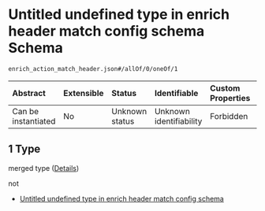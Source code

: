 # Untitled undefined type in enrich header match config schema Schema

```txt
enrich_action_match_header.json#/allOf/0/oneOf/1
```



| Abstract            | Extensible | Status         | Identifiable            | Custom Properties | Additional Properties | Access Restrictions | Defined In                                                                                            |
| :------------------ | :--------- | :------------- | :---------------------- | :---------------- | :-------------------- | :------------------ | :---------------------------------------------------------------------------------------------------- |
| Can be instantiated | No         | Unknown status | Unknown identifiability | Forbidden         | Allowed               | none                | [enrich\_action\_match\_header.json\*](../out/enrich_action_match_header.json "open original schema") |

## 1 Type

merged type ([Details](enrich_action_match_header-allof-0-oneof-1.md))

not

* [Untitled undefined type in enrich header match config schema](enrich_action_match_header-allof-0-oneof-1-not.md "check type definition")
